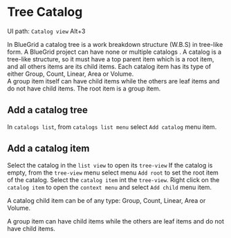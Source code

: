 # Tree Catalog
<tldr>
    <p>UI path: <ui-path><code>Catalog view</code> <shortcut>Alt+3</shortcut></ui-path></p>
</tldr>

In BlueGrid a catalog tree is a work breakdown structure (W.B.S) in tree-like form. A BlueGrid project can have none or multiple catalogs .
A catalog is a tree-like structure, so it must have a top parent item which is a root item, and all others items are its child items. Each catalog item has its type of either Group, Count, Linear, Area or Volume.  
A group item itself can have child items while the others are leaf items and do not have child items. The root item is a group item.

## Add a catalog tree
<procedure>
<step>
In <code>catalogs list</code>, from <code>catalogs list menu</code> select <code>Add catalog</code> menu item.
</step>

</procedure>

## Add a catalog item
<procedure>
<step>
Select the catalog in the <code>list view</code> to open its <code>tree-view</code>
</step>
<step>
If the catalog is empty, from the <code>tree-view</code> menu select menu <code>Add root</code> to set the root item of the catalog.
</step>
<step>
Select the <code>catalog item</code> int the <code>tree-view</code>.
</step>
<step>
Right click on the <code>catalog item</code> to open the <code>context menu</code> and select <code>Add child</code> menu item.
</step>
<note>
<p>A catalog child item can be of any type: Group, Count, Linear, Area or Volume.</p>
<p>
A group item can have child items while the others are leaf items and do not have child items.
</p>
</note>
</procedure>

